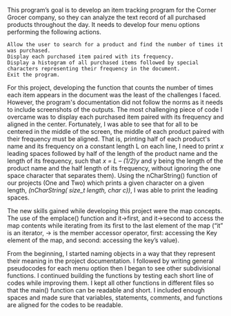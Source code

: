 This program’s goal is to develop an item tracking program for the Corner Grocer company, so they can analyze the text record of all purchased products throughout the day. It needs to develop four menu options performing the following actions.

    Allow the user to search for a product and find the number of times it was purchased.
    Display each purchased item paired with its frequency.
    Display a histogram of all purchased items followed by special characters representing their frequency in the document.
    Exit the program.

For this project, developing the function that counts the number of times each item appears in the document was the least of the challenges I faced.
However, the program's documentation did not follow the norms as it needs to include screenshots of the outputs.
The most challenging piece of code I overcame was to display each purchased item paired with its frequency and aligned in the center. Fortunately, I was able to see that for all to be centered in the middle of the screen, the middle of each product paired with their frequency must be aligned. That is, printing half of each product's name and its frequency on a constant length L on each line, I need to print _x_ leading spaces followed by half of the length of the product name and the length of its frequency, such that _x = L – (1/2)y_ and y being the length of the product name and the half length of its frequency, without ignoring the one space character that separates them). Using the nCharString() function of our projects (One and Two) which prints a given character on a given length, _(nCharString( size_t length, char c))_, I was able to print the leading spaces.


The new skills gained while developing this project were the map concepts. The use of the emplace() function and it->first, and it->second to access the map contents while iterating from its first to the last element of the map (“it” is an iterator, -> is the member accessor operator, first: accessing the Key element of the map, and second: accessing the key’s value).


From the beginning,  I started naming objects in a way that they represent their meaning in the project documentation. I followed by writing general pseudocodes for each menu option then I began to see other subdivisional functions. I continued building the functions by testing each short line of codes while improving them. I kept all other functions in different files so that the main() function can be readable and short. I included enough spaces and made sure that variables, statements, comments, and functions are aligned for the codes to be readable.
